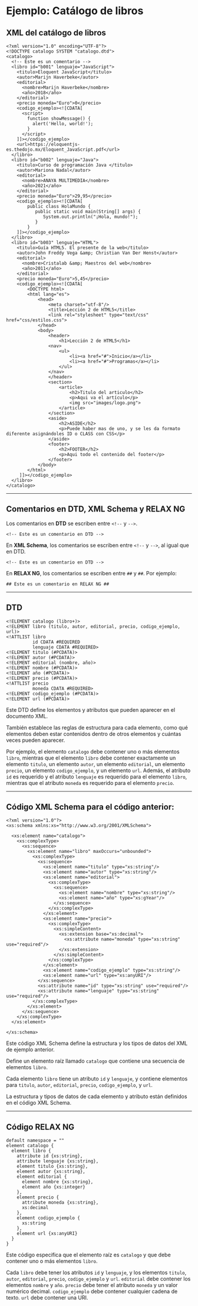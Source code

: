 # Ejemplo: Catálogo de libros

## XML del catálogo de libros

```
<?xml version="1.0" encoding="UTF-8"?>
<!DOCTYPE catalogo SYSTEM "catalogo.dtd">
<catalogo>
  <!-- Este es un comentario -->
  <libro id="b001" lenguaje="JavaScript">
    <titulo>Eloquent JavaScript</titulo>
    <autor>Marijn Haverbeke</autor>
    <editorial>
      <nombre>Marijn Haverbeke</nombre>
      <año>2018</año>
    </editorial>
    <precio moneda="Euro">0</precio>
    <codigo_ejemplo><![CDATA[
      <script>
        function showMessage() {
          alert('Hello, world!');
        }
      </script>
    ]]></codigo_ejemplo>
    <url>https://eloquentjs-es.thedojo.mx/Eloquent_JavaScript.pdf</url>
  </libro>
  <libro id="b002" lenguaje="Java">
    <titulo>Curso de programación Java </titulo>
    <autor>Mariona Nadal</autor>
    <editorial>
      <nombre>ANAYA MULTIMEDIA</nombre>
      <año>2021</año>
    </editorial>
    <precio moneda="Euro">29,95</precio>
    <codigo_ejemplo><![CDATA[
        public class HolaMundo {
           public static void main(String[] args) {
              System.out.println("¡Hola, mundo!");
           }
        }
    ]]></codigo_ejemplo>
  </libro>
  <libro id="b003" lenguaje="HTML">
    <titulo>Guía HTML5. El presente de la web</titulo>
    <autor>John Freddy Vega &amp; Christian Van Der Henst</autor>
    <editorial>
      <nombre>Cristalab &amp; Maestros del web</nombre>
      <año>2011</año>
    </editorial>
    <precio moneda="Euro">5,45</precio>
    <codigo_ejemplo><![CDATA[
        <DOCTYPE html>
        <html lang="es">
            <head>
                <meta charset="utf-8"/>
                <title>Lección 2 de HTML5</title>
                <link rel="stylesheet" type="text/css" href="css/estilos.css">
            </head>
            <body>
                <header>
                    <h1>Lección 2 de HTML5</h1>
                <nav>
                    <ul>
                        <li><a href="#">Inicio</a></li>
                        <li><a href="#">Programas</a></li>
                    </ul>
                </nav>
                </header>
                <section>
                    <article>
                        <h2>Titulo del articulo</h2>
                        <p>Aqui va el artículo</p>
                        <img src="images/logo.png">             
                    </article>
                </section>
                <aside>
                    <h2>ASIDE</h2>
                    <p>Puede haber mas de uno, y se les da formato diferente asignándoles ID o CLASS con CSS</p>
                </aside>
                <footer>
                    <h2>FOOTER</h2>
                    <p>Aqui todo el contenido del footer</p>
                </footer>
            </body>
        </html>
     ]]></codigo_ejemplo>
  </libro>
</catalogo>
```
***

## Comentarios en DTD, XML Schema y RELAX NG

Los comentarios en **DTD** se escriben entre `<!--` y `-->`.
```
<!-- Este es un comentario en DTD -->
```

En **XML Schema**, los comentarios se escriben entre `<!--` y `-->`, al igual que en DTD.
```
<!-- Este es un comentario en DTD -->
```

En **RELAX NG**, los comentarios se escriben entre `##` y `##`. Por ejemplo:

```
## Este es un comentario en RELAX NG ##

```

*** 

## DTD

```
<!ELEMENT catalogo (libro+)>
<!ELEMENT libro (titulo, autor, editorial, precio, codigo_ejemplo, url)>
<!ATTLIST libro
          id CDATA #REQUIRED
          lenguaje CDATA #REQUIRED>
<!ELEMENT titulo (#PCDATA)>
<!ELEMENT autor (#PCDATA)>
<!ELEMENT editorial (nombre, año)>
<!ELEMENT nombre (#PCDATA)>
<!ELEMENT año (#PCDATA)>
<!ELEMENT precio (#PCDATA)>
<!ATTLIST precio
          moneda CDATA #REQUIRED>
<!ELEMENT codigo_ejemplo (#PCDATA)>
<!ELEMENT url (#PCDATA)>

```

Este DTD define los elementos y atributos que pueden aparecer en el documento XML. 

También establece las reglas de estructura para cada elemento, como qué elementos deben estar contenidos dentro de otros elementos y cuántas veces pueden aparecer. 

Por ejemplo, el elemento `catalogo` debe contener uno o más elementos `libro`, mientras que el elemento `libro` debe contener exactamente un elemento `titulo`, un elemento `autor`, un elemento `editorial`, un elemento `precio`, un elemento `codigo_ejemplo`, y un elemento `url`. Además, el atributo `id` es requerido y el atributo `lenguaje` es requerido para el elemento `libro`, mientras que el atributo `moneda` es requerido para el elemento `precio`.


***

## Código XML Schema para el código anterior:

```
<?xml version="1.0"?>
<xs:schema xmlns:xs="http://www.w3.org/2001/XMLSchema">

  <xs:element name="catalogo">
    <xs:complexType>
      <xs:sequence>
        <xs:element name="libro" maxOccurs="unbounded">
          <xs:complexType>
            <xs:sequence>
              <xs:element name="titulo" type="xs:string"/>
              <xs:element name="autor" type="xs:string"/>
              <xs:element name="editorial">
                <xs:complexType>
                  <xs:sequence>
                    <xs:element name="nombre" type="xs:string"/>
                    <xs:element name="año" type="xs:gYear"/>
                  </xs:sequence>
                </xs:complexType>
              </xs:element>
              <xs:element name="precio">
                <xs:complexType>
                  <xs:simpleContent>
                    <xs:extension base="xs:decimal">
                      <xs:attribute name="moneda" type="xs:string" use="required"/>
                    </xs:extension>
                  </xs:simpleContent>
                </xs:complexType>
              </xs:element>
              <xs:element name="codigo_ejemplo" type="xs:string"/>
              <xs:element name="url" type="xs:anyURI"/>
            </xs:sequence>
            <xs:attribute name="id" type="xs:string" use="required"/>
            <xs:attribute name="lenguaje" type="xs:string" use="required"/>
          </xs:complexType>
        </xs:element>
      </xs:sequence>
    </xs:complexType>
  </xs:element>

</xs:schema>

```

Este código XML Schema define la estructura y los tipos de datos del XML de ejemplo anterior. 

Define un elemento raíz llamado `catalogo` que contiene una secuencia de elementos `libro`. 

Cada elemento `libro` tiene un atributo `id` y `lenguaje`, y contiene elementos para `titulo`, `autor`, `editorial`, `precio`, `codigo_ejemplo`, y `url`. 

La estructura y tipos de datos de cada elemento y atributo están definidos en el código XML Schema.


***
## Código RELAX NG


```
default namespace = ""
element catalogo {
  element libro {
    attribute id {xs:string},
    attribute lenguaje {xs:string},
    element titulo {xs:string},
    element autor {xs:string},
    element editorial {
      element nombre {xs:string},
      element año {xs:integer}
    },
    element precio {
      attribute moneda {xs:string},
      xs:decimal
    },
    element codigo_ejemplo {
      xs:string
    },
    element url {xs:anyURI}
  }
}

```

Este código especifica que el elemento raíz es `catalogo` y que debe contener uno o más elementos `libro`. 

Cada `libro` debe tener los atributos `id` y `lenguaje`, y los elementos `titulo`, `autor`, `editorial`, `precio`, `codigo_ejemplo` y `url`. `editorial` debe contener los elementos `nombre` y `año`. `precio` debe tener el atributo `moneda` y un valor numérico decimal. `codigo_ejemplo` debe contener cualquier cadena de texto. `url` debe contener una URI.

